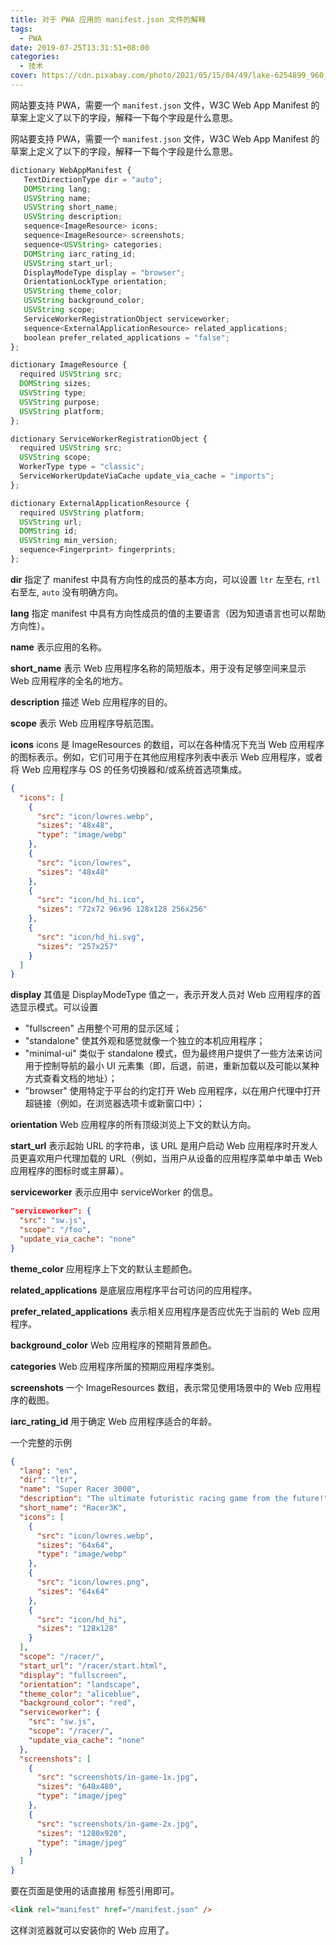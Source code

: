 ```yaml
---
title: 对于 PWA 应用的 manifest.json 文件的解释
tags:
  - PWA
date: 2019-07-25T13:31:51+08:00
categories:
  - 技术
cover: https://cdn.pixabay.com/photo/2021/05/15/04/49/lake-6254899_960_720.jpg
---
```


网站要支持 PWA，需要一个 `manifest.json` 文件，W3C Web App Manifest 的草案上定义了以下的字段，解释一下每个字段是什么意思。

<!--more-->

网站要支持 PWA，需要一个 `manifest.json` 文件，W3C Web App Manifest 的草案上定义了以下的字段，解释一下每个字段是什么意思。

```js
dictionary WebAppManifest {
   TextDirectionType dir = "auto";
   DOMString lang;
   USVString name;
   USVString short_name;
   USVString description;
   sequence<ImageResource> icons;
   sequence<ImageResource> screenshots;
   sequence<USVString> categories;
   DOMString iarc_rating_id;
   USVString start_url;
   DisplayModeType display = "browser";
   OrientationLockType orientation;
   USVString theme_color;
   USVString background_color;
   USVString scope;
   ServiceWorkerRegistrationObject serviceworker;
   sequence<ExternalApplicationResource> related_applications;
   boolean prefer_related_applications = "false";
};

dictionary ImageResource {
  required USVString src;
  DOMString sizes;
  USVString type;
  USVString purpose;
  USVString platform;
};

dictionary ServiceWorkerRegistrationObject {
  required USVString src;
  USVString scope;
  WorkerType type = "classic";
  ServiceWorkerUpdateViaCache update_via_cache = "imports";
};

dictionary ExternalApplicationResource {
  required USVString platform;
  USVString url;
  DOMString id;
  USVString min_version;
  sequence<Fingerprint> fingerprints;
};
```

**dir** 指定了 manifest 中具有方向性的成员的基本方向，可以设置 `ltr` 左至右, `rtl` 右至左, `auto` 没有明确方向。

**lang** 指定 manifest 中具有方向性成员的值的主要语言（因为知道语言也可以帮助方向性）。

**name** 表示应用的名称。

**short_name** 表示 Web 应用程序名称的简短版本，用于没有足够空间来显示 Web 应用程序的全名的地方。

**description** 描述 Web 应用程序的目的。

**scope** 表示 Web 应用程序导航范围。

**icons** icons 是 ImageResources 的数组，可以在各种情况下充当 Web 应用程序的图标表示。例如，它们可用于在其他应用程序列表中表示 Web 应用程序，或者将 Web 应用程序与 OS 的任务切换器和/或系统首选项集成。

```json
{
  "icons": [
    {
      "src": "icon/lowres.webp",
      "sizes": "48x48",
      "type": "image/webp"
    },
    {
      "src": "icon/lowres",
      "sizes": "48x48"
    },
    {
      "src": "icon/hd_hi.ico",
      "sizes": "72x72 96x96 128x128 256x256"
    },
    {
      "src": "icon/hd_hi.svg",
      "sizes": "257x257"
    }
  ]
}
```

**display** 其值是 DisplayModeType 值之一，表示开发人员对 Web 应用程序的首选显示模式。可以设置

- "fullscreen" 占用整个可用的显示区域；
- "standalone" 使其外观和感觉就像一个独立的本机应用程序；
- "minimal-ui" 类似于 standalone 模式，但为最终用户提供了一些方法来访问用于控制导航的最小 UI 元素集（即，后退，前进，重新加载以及可能以某种方式查看文档的地址）；
- "browser" 使用特定于平台的约定打开 Web 应用程序，以在用户代理中打开超链接（例如，在浏览器选项卡或新窗口中）；

**orientation** Web 应用程序的所有顶级浏览上下文的默认方向。

**start_url** 表示起始 URL 的字符串，该 URL 是用户启动 Web 应用程序时开发人员更喜欢用户代理加载的 URL（例如，当用户从设备的应用程序菜单中单击 Web 应用程序的图标时或主屏幕）。

**serviceworker** 表示应用中 serviceWorker 的信息。

```json
"serviceworker": {
  "src": "sw.js",
  "scope": "/foo",
  "update_via_cache": "none"
}
```

**theme_color** 应用程序上下文的默认主题颜色。

**related_applications** 是底层应用程序平台可访问的应用程序。

**prefer_related_applications** 表示相关应用程序是否应优先于当前的 Web 应用程序。

**background_color** Web 应用程序的预期背景颜色。

**categories** Web 应用程序所属的预期应用程序类别。

**screenshots** 一个 ImageResources 数组，表示常见使用场景中的 Web 应用程序的截图。

**iarc_rating_id** 用于确定 Web 应用程序适合的年龄。

一个完整的示例

```json
{
  "lang": "en",
  "dir": "ltr",
  "name": "Super Racer 3000",
  "description": "The ultimate futuristic racing game from the future!",
  "short_name": "Racer3K",
  "icons": [
    {
      "src": "icon/lowres.webp",
      "sizes": "64x64",
      "type": "image/webp"
    },
    {
      "src": "icon/lowres.png",
      "sizes": "64x64"
    },
    {
      "src": "icon/hd_hi",
      "sizes": "128x128"
    }
  ],
  "scope": "/racer/",
  "start_url": "/racer/start.html",
  "display": "fullscreen",
  "orientation": "landscape",
  "theme_color": "aliceblue",
  "background_color": "red",
  "serviceworker": {
    "src": "sw.js",
    "scope": "/racer/",
    "update_via_cache": "none"
  },
  "screenshots": [
    {
      "src": "screenshots/in-game-1x.jpg",
      "sizes": "640x480",
      "type": "image/jpeg"
    },
    {
      "src": "screenshots/in-game-2x.jpg",
      "sizes": "1280x920",
      "type": "image/jpeg"
    }
  ]
}
```

要在页面是使用的话直接用 <link> 标签引用即可。

```html
<link rel="manifest" href="/manifest.json" />
```

这样浏览器就可以安装你的 Web 应用了。
